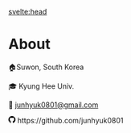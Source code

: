 <svelte:head>

<title>About</title>
</svelte:head>

# About

🏠Suwon, South Korea

🎓 Kyung Hee Univ.

📧 junhyuk0801@gmail.com

<img src="./assets/github.svg" style="width: 1em;">
https://github.com/junhyuk0801
